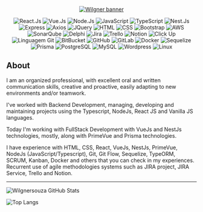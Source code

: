 <p align="center">
    <a href="https://wilgnersouza.github.io/meuportfolio2.0/">
		 <img src="https://imgur.com/UjbA8Pk.png" title="Wilgner banner"/>
	</a>
</p>

<div align="center">
    
![](https://img.shields.io/badge/--0D0D0D.svg?style=flat&logoColor=61dafb&logo=react "React.Js")
![](https://img.shields.io/badge/--build?style=flat&logo=vue.js&logoColor=339933&color=FAFAFF "Vue.Js")
![](https://img.shields.io/badge/--339933.svg?style=flat&logoColor=FAFAFF&logo=node.js "Node.Js")
![](https://img.shields.io/badge/--0D0D0D.svg?style=flat&logoColor=F7DF1E&logo=javascript "JavaScript")
![](https://img.shields.io/badge/--0D0D0D.svg?style=flat&logoColor=61dafb&logo=typescript "TypeScript")
![](https://img.shields.io/badge/--FAFAFF.svg?style=flat&logoColor=DD0031&logo=nestjs "Nest.Js")
![](https://img.shields.io/badge/--FAFAFF.svg?style=flat&logoColor=0D0D0D&logo=express "Express")
![](https://img.shields.io/badge/--FAFAFF.svg?style=flat&logoColor=7952B3&logo=axios "Axios")
![](https://img.shields.io/badge/--0769AD.svg?style=flat&logoColor=FAFAFF&logo=jquery "JQuery")
![](https://img.shields.io/badge/--FAFAFF.svg?style=flat&logoColor=E34F26&logo=html5 "HTML")
![](https://img.shields.io/badge/--FAFAFF.svg?style=flat&logoColor=1572b6&logo=css3 "CSS")
![](https://img.shields.io/badge/--FAFAFF.svg?style=flat&logoColor=7952B3&logo=bootstrap "Bootstrap")
![](https://img.shields.io/badge/--FAFAFF.svg?style=flat&logoColor=0D0D0D&logo=amazon "AWS")
![](https://img.shields.io/badge/--FAFAFF.svg?style=flat&logoColor=007cba&logo=sonarqube "SonarQube")
![](https://img.shields.io/badge/--FAFAFF.svg?style=flat&logoColor=DD0031&logo=delphi "Delphi")
![](https://img.shields.io/badge/--build?style=flat&logo=jira&logoColor=blue&color=white "Jira")
![](https://img.shields.io/badge/--build?style=flat&logo=trello&logoColor=blue&color=white "Trello")
![](https://img.shields.io/badge/--build?style=flat&logo=notion&logoColor=black&color=white "Notion")
![](https://img.shields.io/badge/--build?style=flat&logo=clickup&logoColor=black&color=white "Click Up")
![](https://img.shields.io/badge/--FAFAFF.svg?style=flat&logoColor=fa7a18&logo=git "Linguagem Git")
![](https://img.shields.io/badge/--build?style=flat&logo=bitbucket&logoColor=blue&color=white "BitBucket")
![](https://img.shields.io/badge/--build?style=flat&logo=github&logoColor=black&color=white "GitHub")
![](https://img.shields.io/badge/--build?style=flat&logo=gitlab&logoColor=orange&color=white "GitLab")
![](https://img.shields.io/badge/--FAFAFF.svg?style=flat&logoColor=007cba&logo=docker "Docker")
![](https://img.shields.io/badge/--FAFAFF.svg?style=flat&logoColor=1572b6&logo=sequelize "Sequelize")
![](https://img.shields.io/badge/--build?style=flat&logo=prisma&logoColor=blue&color=white "Prisma")
![](https://img.shields.io/badge/--FAFAFF.svg?style=flat&logoColor=007cba&logo=postgresql "PostgreSQL")
![](https://img.shields.io/badge/--build?style=flat&logo=mysql&logoColor=blue&color=white "MySQL")
![](https://img.shields.io/badge/--2f7bad.svg?style=flat&logoColor=FAFAFF&logo=wordpress "Wordpress")
![](https://img.shields.io/badge/--build?style=flat&logo=linux&logoColor=black&color=white "Linux")
</div>

## About

I am an organized professional, with excellent oral and written communication skills, creative and proactive, easily adapting to new environments and/or teamwork.

I've worked with Backend Development, managing, developing and maintaining projects using the Typescript, NodeJs, React JS and Vanilla JS languages.

Today I'm working with FullStack Development with VueJs and NestJs technologies, mostly, along with PrimeVue and Prisma technologies.

I have experience with HTML, CSS, React, VueJs, NestJs, PrimeVue, NodeJs (JavaScript/Typescript), Git, Git Flow, Sequelize, TypeORM, SCRUM, Kanban, Docker and others that you can check in my experiences. Recurrent use of agile methodologies systems such as JIRA project, JIRA Service, Trello and Notion.


----

![Wilgnersouza GitHub Stats](https://github-readme-stats.vercel.app/api?username=wilgnersoftlive&show_icons=true&hide=contribs,prs&theme=algolia&border_radius=12&hide_border=true&count_private=true)

![Top Langs](https://github-readme-stats.vercel.app/api/top-langs/?username=wilgnersoftlive&show_icons=true&theme=algolia&border_radius=12&hide_border=true&layout=compact&card_width=445&langs_count=8)

